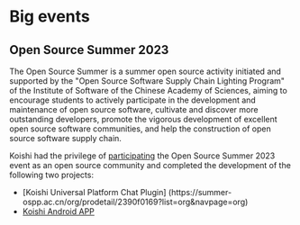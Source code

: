 # Big events

## Open Source Summer 2023

The Open Source Summer is a summer open source activity initiated and supported by the "Open Source Software Supply Chain Lighting Program" of the Institute of Software of the Chinese Academy of Sciences, aiming to encourage students to actively participate in the development and maintenance of open source software, cultivate and discover more outstanding developers, promote the vigorous development of excellent open source software communities, and help the construction of open source software supply chain.

Koishi had the privilege of [participating](https://summer-ospp.ac.cn/org/orgdetail/90fe7a64-0ec0-4c60-963d-becc7e95f977?lang=en) the Open Source Summer 2023 event as an open source community and completed the development of the following two projects:

- [Koishi Universal Platform Chat Plugin] (https\://summer-ospp.ac.cn/org/prodetail/2390f0169?list=org\&navpage=org)
- [Koishi Android APP](https://summer-ospp.ac.cn/org/prodetail/2390f0170?list=org\&navpage=org)
